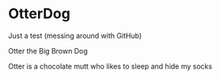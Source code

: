 # OtterDog
Just a test (messing around with GitHub)

<!DOCTYPE html>
<html>
<head>
Otter the Big Brown Dog
  <p> Otter is a chocolate mutt who likes to sleep and hide my socks </p>
  

